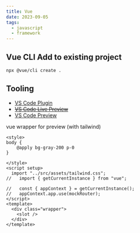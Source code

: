 ```yaml
---
title: Vue
date: 2023-09-05
tags:
  - javascript
  - framework
---
```


## Vue CLI Add to existing project

```bash
npx @vue/cli create .
```

## Tooling

- [VS Code Plugin](https://marketplace.visualstudio.com/items?itemName=Vue.volar)
- ~~[VS Code Live Preview](https://marketplace.visualstudio.com/items?itemName=SimonSiefke.vue-preview)~~
- [VS Code Preview](https://marketplace.visualstudio.com/items?itemName=zenclabs.previewjs)

vue wrapper for preview (with tailwind)

```vue
<style>
body {
    @apply bg-gray-200 p-0
}

</style>
<script setup>
  import "../src/assets/tailwind.css";
//   import { getCurrentInstance } from "vue";

//   const { appContext } = getCurrentInstance();
//   appContext.app.use(mockRouter);
</script>
<template>
  <div class="wrapper">
    <slot />
  </div>
</template>
```
